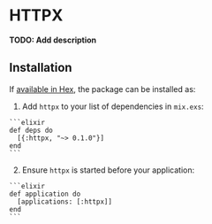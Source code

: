 # HTTPX

**TODO: Add description**

## Installation

If [available in Hex](https://hex.pm/docs/publish), the package can be installed as:

  1. Add `httpx` to your list of dependencies in `mix.exs`:

    ```elixir
    def deps do
      [{:httpx, "~> 0.1.0"}]
    end
    ```

  2. Ensure `httpx` is started before your application:

    ```elixir
    def application do
      [applications: [:httpx]]
    end
    ```

